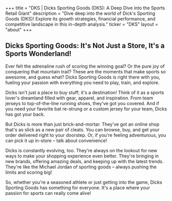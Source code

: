 +++
title = "DKS |  Dicks Sporting Goods (DKS): A Deep Dive into the Sports Retail Giant"
description = "Dive deep into the world of Dick's Sporting Goods (DKS)! Explore its growth strategies, financial performance, and competitive landscape in this in-depth analysis."
ticker = "DKS"
layout = "about"
+++

        


##  Dicks Sporting Goods:  It's Not Just a Store, It's a Sports Wonderland! 

Ever felt the adrenaline rush of scoring the winning goal?  Or the pure joy of conquering that mountain trail?  These are the moments that make sports so awesome, and guess what?  Dicks Sporting Goods is right there with you, fueling your passion with everything you need to play, train, and explore.  

Dicks isn't just a place to buy stuff; it's a destination!  Think of it as a sports lover's dreamland filled with gear, apparel, and inspiration.  From team jerseys to top-of-the-line running shoes, they've got you covered.  And if you need your favorite bat re-strung or a custom jersey for your team, Dicks has got your back.  

But Dicks is more than just brick-and-mortar.  They've got an online shop that's as slick as a new pair of cleats.  You can browse, buy, and get your order delivered right to your doorstep.  Or, if you're feeling adventurous, you can pick it up in-store – talk about convenience!

Dicks is constantly evolving, too.  They're always on the lookout for new ways to make your shopping experience even better.  They're bringing in new brands, offering amazing deals, and keeping up with the latest trends.  They're like the Michael Jordan of sporting goods – always pushing the limits and scoring big!

So, whether you're a seasoned athlete or just getting into the game, Dicks Sporting Goods has something for everyone.  It's a place where your passion for sports can really come alive! 

        